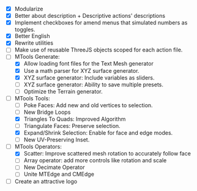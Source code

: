 - [x] Modularize
- [x] Better about description + Descriptive actions' descriptions
- [x] Implement checkboxes for amend menus that simulated numbers as toggles. 
- [x] Better English
- [x] Rewrite utilities
- [ ] Make use of reusable ThreeJS objects scoped for each action file.
- [ ] MTools Generate:
	- [x] Allow loading font files for the Text Mesh generator
	- [x] Use a math parser for XYZ surface generator.
	- [x] XYZ surface generator: Include variables as sliders.
	- [ ] XYZ surface generator: Ability to save multiple presets.
	- [ ] Optimize the Terrain generator.
- [ ] MTools Tools:
	- [ ] Poke Faces: Add new and old vertices to selection.
	- [ ] New Bridge Loops
	- [x] Triangles To Quads: Improved Algorithm
	- [ ] Triangulate Faces: Preserve selection.
	- [x] Expand/Shrink Selection: Enable for face and edge modes.
	- [ ] New UV-Preserving Inset.
- [ ] MTools Operators:
	- [x] Scatter: Improve scattered mesh rotation to accurately follow face
	- [ ] Array operator: add more controls like rotation and scale
	- [ ] New Decimate Operator
	- [ ] Unite MTEdge and CMEdge
- [ ] Create an attractive logo